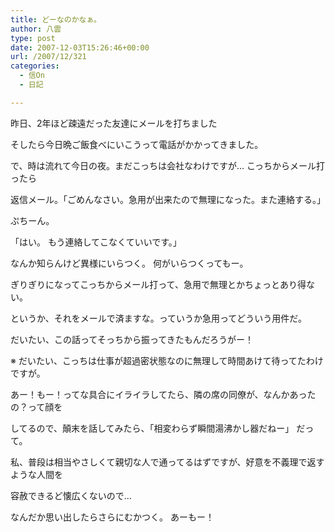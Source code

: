 ```yaml
---
title: どーなのかなぁ。
author: 八雲
type: post
date: 2007-12-03T15:26:46+00:00
url: /2007/12/321
categories:
  - 信On
  - 日記

---
```

昨日、2年ほど疎遠だった友達にメールを打ちました
  
そしたら今日晩ご飯食べにいこうって電話がかかってきました。
  
で、時は流れて今日の夜。まだこっちは会社なわけですが… こっちからメール打ったら
  
返信メール。「ごめんなさい。急用が出来たので無理になった。また連絡する。」
  
ぷちーん。
  
「はい。 もう連絡してこなくていいです。」

なんか知らんけど異様にいらつく。 何がいらつくってもー。
  
ぎりぎりになってこっちからメール打って、急用で無理とかちょっとあり得ない。
  
というか、それをメールで済ますな。っていうか急用ってどういう用件だ。
  
だいたい、この話ってそっちから振ってきたもんだろうがー！
  
※ だいたい、こっちは仕事が超過密状態なのに無理して時間あけて待ってたわけですが。

あー！もー！ってな具合にイライラしてたら、隣の席の同僚が、なんかあったの？って顔を
  
してるので、顛末を話してみたら、「相変わらず瞬間湯沸かし器だねー」 だって。

私、普段は相当やさしくて親切な人で通ってるはずですが、好意を不義理で返すような人間を
  
容赦できるど懐広くないので…

なんだか思い出したらさらにむかつく。 あーもー！